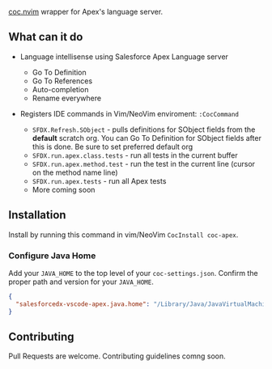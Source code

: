 [coc.nvim](https://github.com/neoclide/coc.nvim) wrapper for Apex's language server.

## What can it do

- Language intellisense using Salesforce Apex Language server
  - Go To Definition
  - Go To References
  - Auto-completion
  - Rename everywhere

- Registers IDE commands in Vim/NeoVim enviroment: `:CocCommand`
    - `SFDX.Refresh.SObject` - pulls definitions for SObject fields from the **default** scratch org. You can Go To Definition for SObject fields after this is done. Be sure to set preferred default org
    - `SFDX.run.apex.class.tests` - run all tests in the current buffer
    - `SFDX.run.apex.method.test` - run the test in the current line (cursor on the method name line)
    - `SFDX.run.apex.tests` - run all Apex tests
    - More coming soon

## Installation

Install by running this command in vim/NeoVim `CocInstall coc-apex`.

###  Configure Java Home
Add your `JAVA_HOME` to the top level of your `coc-settings.json`. Confirm the proper path and version for your `JAVA_HOME`.

```json
{
  "salesforcedx-vscode-apex.java.home": "/Library/Java/JavaVirtualMachines/jdk-11.0.7.jdk/Contents/Home"
}

```

## Contributing

Pull Requests are welcome. Contributing guidelines comng soon.
